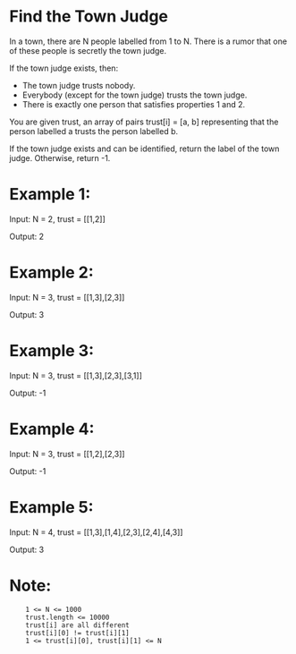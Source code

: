 # Find the Town Judge

In a town, there are N people labelled from 1 to N.  There is a rumor that one of these people is secretly the town judge.

If the town judge exists, then:

* The town judge trusts nobody.
* Everybody (except for the town judge) trusts the town judge.
* There is exactly one person that satisfies properties 1 and 2.

You are given trust, an array of pairs trust[i] = [a, b] representing that the person labelled a trusts the person labelled b.

If the town judge exists and can be identified, return the label of the town judge.  Otherwise, return -1.


# Example 1:

Input: N = 2, trust = [[1,2]]

Output: 2

# Example 2:

Input: N = 3, trust = [[1,3],[2,3]]

Output: 3

# Example 3:

Input: N = 3, trust = [[1,3],[2,3],[3,1]]

Output: -1

# Example 4:

Input: N = 3, trust = [[1,2],[2,3]]

Output: -1

# Example 5:

Input: N = 4, trust = [[1,3],[1,4],[2,3],[2,4],[4,3]]

Output: 3
 

# Note:

        1 <= N <= 1000
        trust.length <= 10000
        trust[i] are all different
        trust[i][0] != trust[i][1]
        1 <= trust[i][0], trust[i][1] <= N